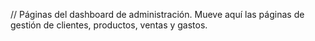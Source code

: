 // Páginas del dashboard de administración. Mueve aquí las páginas de gestión de clientes, productos, ventas y gastos.

